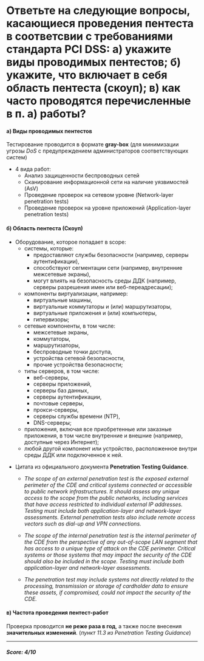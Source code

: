# Ответьте на следующие вопросы, касающиеся проведения пентеста в соответсвии с требованиями стандарта PCI DSS:    а) укажите виды проводимых пентестов; б) укажите, что включает в себя область пентеста (скоуп); в) как часто проводятся перечисленные в п. а) работы?

#### а) Виды проводимых пентестов

Тестирование проводится в формате **gray-box** (для минимизации угрозы *DoS* с предупреждением администраторов соответствующих систем)

+ 4 вида работ:
     + Анализ защищенности беспроводных сетей
     + Сканирование информационной сети на наличие уязвимостей (AsV)
     + Проведение проверок на сетевом уровне (Network-layer penetration tests)
     + Проведение проверок на уровне приложений (Application-layer penetration tests)
     
#### б) Область пентеста (Скоуп)
+ Оборудование, которое попадает в scope: 
    - системы, которые:
        - предоставляют службы безопасности (например, серверы аутентификации),
        - способствуют сегментации сети (например, внутренние межсетевые экраны),
        - могут влиять на безопасность среды ДДК (например, серверы разрешения имен или веб-переадресации);
    - компоненты виртуализации, например:
        - виртуальные машины,
        - виртуальные коммутаторы и (или) маршрутизаторы,
        - виртуальные приложения и (или) компьютеры,
        - гипервизоры;
    - сетевые компоненты, в том числе:
        - межсетевые экраны,
        - коммутаторы,
        - маршрутизаторы,
        - беспроводные точки доступа,
        - устройства сетевой безопасности,
        - прочие устройства безопасности;
    - типы серверов, в том числе:
        - веб-серверы,
        - серверы приложений,
        - серверы баз данных,
        - серверы аутентификации,
        - почтовые серверы, 
        - прокси-серверы,
        - серверы службы времени (NTP),
        - DNS-серверы;
    - приложения, включая все приобретенные или заказные приложения, в том числе внутренние и внешние (например, доступные
через Интернет);
    - любой другой компонент или устройство, расположенное внутри среды ДДК или подключенное к ней. 

- Цитата из официального документа **Penetration Testing Guidance**.
 
    - *The scope of an external penetration test is the exposed external perimeter of the CDE and critical
systems connected or accessible to public network infrastructures. It should assess any unique access
to the scope from the public networks, including services that have access restricted to individual
external IP addresses. Testing must include both application-layer and network-layer assessments.
External penetration tests also include remote access vectors such as dial-up and VPN connections.*
 
    - *The scope of the internal penetration test is the internal perimeter of the CDE from the perspective of
any out-of-scope LAN segment that has access to a unique type of attack on the CDE perimeter.
Critical systems or those systems that may impact the security of the CDE should also be included in
the scope. Testing must include both application-layer and network-layer assessments.*

    - *The penetration test may include systems not directly related to the
processing, transmission or storage of cardholder data to ensure these assets, if compromised, could
not impact the security of the CDE.*


#### в) Частота проведения пентест-работ 
Проверка проводится **не реже раза в год**, а также после внесения **значительных изменений**. (*пункт 11.3 из Penetration Testing Guidance*)

____
##### Score: 4/10
